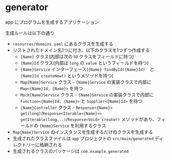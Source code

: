 generator
===

app にプログラムを生成するアプリケーション

生成ルールは以下の通り

- `resources/domains.yaml` にあるクラスを生成する
- リストされたドメイン名1つに付き、以下のクラスを1つずつ作成する
    - `{Name}` クラス(内部は次の Id クラスをフィールドに持つ)
    - `{Name}Id` クラス(内部は `long` の `value` というフィールドを持つ)
    - `{Name}Service` インターフェース(`{Name} findById({Name}Id)`　と `{Name}Id createNew()` というメソッドを持つ)
    - `Map{Name}Service` クラス - `{Name}Service` の実装クラスで内部に `Map<{Name}Id, {Name}>` を持つ
    - `Mock{Name}Service` クラス - `{Name}Service` の実装クラスで内部に `Function<{Name}Id, {Name}>` と `Supplier<{Name}Id>` を持つ
    - `{Name}Controller` クラス - `Response<{Name}> get(long)`/`Response<Iterable<{Name}>> getIterable(long...)`/`Response<Void> create()` メソッドがあり、フィールドの `{Name}Service` を利用するクラス
- `Map{Name}Service` のインスタンスを生成するだけのクラスを生成する
- 生成されたクラスファイルは `app` プロジェクトの `src/main/generated` ディレクトリーに格納される
- 生成されるクラスのパッケージは `com.example.generated`

